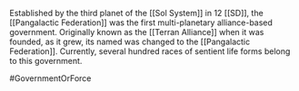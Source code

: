 Established by the third planet of the <span class="political-bodies-places">[[Sol System]]</span> in 12 <span class="miscellaneous">[[SD]]</span>, the <span class="political-bodies-places">[[Pangalactic Federation]]</span> was the first multi-planetary alliance-based government.
Originally known as the <span class="political-bodies-places">[[Terran Alliance]]</span> when it was founded, as it grew, its named was changed to the <span class="political-bodies-places">[[Pangalactic Federation]]</span>.
Currently, several hundred races of sentient life forms belong to this government.

#GovernmentOrForce